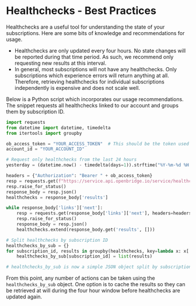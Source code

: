 # Healthchecks - Best Practices

Healthchecks are a useful tool for understanding the state of your subscriptions. Here are some bits of knowledge and recommendations for usage.

- Healthchecks are only updated every four hours. No state changes will be reported during that time period. As such, we recommend only requesting new results at this interval.
- In general, most subscriptions will not have any healthchecks. Only subscriptions which experience errors will return anything at all. Therefore, retrieving healthchecks for individual subscriptions independently is expensive and does not scale well.


Below is a Python script which incorporates our usage recommendations. The snippet requests all healthchecks linked to our account and groups them by subscription ID. 


```python
import requests
from datetime import datetime, timedelta
from itertools import groupby

ob_access_token = "YOUR_ACCESS_TOKEN"  # This should be the token used to access our APIs
account_id = "YOUR_ACCOUNT_ID"

# Request only healthchecks from the last 24 hours
yesterday = (datetime.now() - timedelta(days=1)).strftime("%Y-%m-%d %H:%M:%S")

headers = {"Authorization": "Bearer " + ob_access_token}
resp = requests.get(f"https://service.api.openbridge.io/service/healthchecks/production/healthchecks/account/{account_id}?status=ERROR&page_size=100&modified_at__gte={yesterday}", headers=headers)
resp.raise_for_status()
response_body = resp.json()
healthchecks = response_body['results']

while response_body['links']['next']:
	resp = requests.get(response_body['links']['next'], headers=headers)
	resp.raise_for_status()
	response_body = resp.json()
	healthchecks.extend(response_body.get('results', []))

# Split healthchecks by subscription ID
healthchecks_by_sub = {}
for subscription_id, results in groupby(healthchecks, key=lambda x: x['subscription_id']):
    healthchecks_by_sub[subscription_id] = list(results)

# healthchecks_by_sub is now a simple JSON object split by subscription ID
```

From this point, any number of actions can be taken using the `healthchecks_by_sub` object. One option is to cache the results so they can be retrieved at will during the four hour window before healthchecks are updated again.
